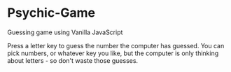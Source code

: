 # Psychic-Game

Guessing game using Vanilla JavaScript

Press a letter key to guess the number the computer has guessed. You can pick numbers, or whatever key you like, but the computer is only thinking about letters - so don't waste those guesses.

